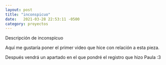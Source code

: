 ```yaml
---
layout: post
title: "inconspicuo"
date:   2021-03-28 22:53:11 -0500
category: proyectos
---
```


Descripción de inconspicuo

Aquí me gustaría poner el primer video que hice con relación a esta pieza.


Después vendrá un apartado en el que pondré el registro que hizo Paula :3
